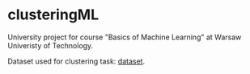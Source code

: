 # clusteringML
University project for course "Basics of Machine Learning" at Warsaw Univeristy of Technology.

Dataset used for clustering task: [dataset](https://www.kaggle.com/datasets/hariharanpavan/bank-marketing-dataset-analysis-classification).
